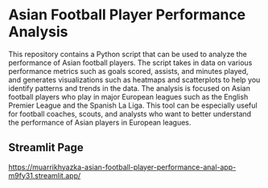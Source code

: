 # Asian Football Player Performance Analysis

This repository contains a Python script that can be used to analyze the performance of Asian football players. The script takes in data on various performance metrics such as goals scored, assists, and minutes played, and generates visualizations such as heatmaps and scatterplots to help you identify patterns and trends in the data. The analysis is focused on Asian football players who play in major European leagues such as the English Premier League and the Spanish La Liga. This tool can be especially useful for football coaches, scouts, and analysts who want to better understand the performance of Asian players in European leagues.


## Streamlit Page

https://muarrikhyazka-asian-football-player-performance-anal-app-m9fy31.streamlit.app/